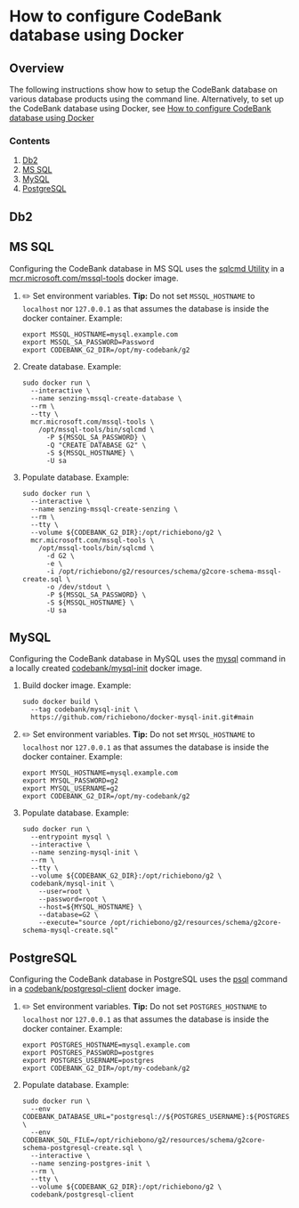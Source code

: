 # How to configure CodeBank database using Docker

## Overview

The following instructions show how to setup the CodeBank database on various database products using the command line.
Alternatively, to set up the CodeBank database using Docker, see
[How to configure CodeBank database using Docker](configure-senzing-database-using-docker.md)

### Contents

1. [Db2](#db2)
1. [MS SQL](#ms-sql)
1. [MySQL](#mysql)
1. [PostgreSQL](#postgresql)

## Db2

## MS SQL

Configuring the CodeBank database in MS SQL uses the
[sqlcmd Utility](https://docs.microsoft.com/en-us/sql/tools/sqlcmd-utility)
in a [mcr.microsoft.com/mssql-tools](https://hub.docker.com/_/microsoft-mssql-tools) docker image.

1. :pencil2: Set environment variables.
   **Tip:** Do not set `MSSQL_HOSTNAME` to `localhost` nor `127.0.0.1` as that assumes the database is inside the docker container.
   Example:

    ```console
    export MSSQL_HOSTNAME=mysql.example.com
    export MSSQL_SA_PASSWORD=Password
    export CODEBANK_G2_DIR=/opt/my-codebank/g2
    ```

1. Create database.
   Example:

    ```console
    sudo docker run \
      --interactive \
      --name senzing-mssql-create-database \
      --rm \
      --tty \
      mcr.microsoft.com/mssql-tools \
        /opt/mssql-tools/bin/sqlcmd \
          -P ${MSSQL_SA_PASSWORD} \
          -Q "CREATE DATABASE G2" \
          -S ${MSSQL_HOSTNAME} \
          -U sa
    ```

1. Populate database.
   Example:

    ```console
    sudo docker run \
      --interactive \
      --name senzing-mssql-create-senzing \
      --rm \
      --tty \
      --volume ${CODEBANK_G2_DIR}:/opt/richiebono/g2 \
      mcr.microsoft.com/mssql-tools \
        /opt/mssql-tools/bin/sqlcmd \
          -d G2 \
          -e \
          -i /opt/richiebono/g2/resources/schema/g2core-schema-mssql-create.sql \
          -o /dev/stdout \
          -P ${MSSQL_SA_PASSWORD} \
          -S ${MSSQL_HOSTNAME} \
          -U sa
    ```

## MySQL

Configuring the CodeBank database in MySQL uses the
[mysql](https://dev.mysql.com/doc/refman/8.0/en/mysql.html) command
in a locally created [codebank/mysql-init](https://github.com/richiebono/docker-mysql-init) docker image.

1. Build docker image.
   Example:

    ```console
    sudo docker build \
      --tag codebank/mysql-init \
      https://github.com/richiebono/docker-mysql-init.git#main
    ```

1. :pencil2: Set environment variables.
   **Tip:** Do not set `MYSQL_HOSTNAME` to `localhost` nor `127.0.0.1` as that assumes the database is inside the docker container.
   Example:

    ```console
    export MYSQL_HOSTNAME=mysql.example.com
    export MYSQL_PASSWORD=g2
    export MYSQL_USERNAME=g2
    export CODEBANK_G2_DIR=/opt/my-codebank/g2
    ```

1. Populate database.
   Example:

    ```console
    sudo docker run \
      --entrypoint mysql \
      --interactive \
      --name senzing-mysql-init \
      --rm \
      --tty \
      --volume ${CODEBANK_G2_DIR}:/opt/richiebono/g2 \
      codebank/mysql-init \
        --user=root \
        --password=root \
        --host=${MYSQL_HOSTNAME} \
        --database=G2 \
        --execute="source /opt/richiebono/g2/resources/schema/g2core-schema-mysql-create.sql"
    ```

## PostgreSQL

Configuring the CodeBank database in PostgreSQL uses the
[psql](https://www.postgresql.org/docs/12/app-psql.html) command
in a [codebank/postgresql-client](https://hub.docker.com/r/richiebono/postgresql-client) docker image.

1. :pencil2: Set environment variables.
   **Tip:** Do not set `POSTGRES_HOSTNAME` to `localhost` nor `127.0.0.1` as that assumes the database is inside the docker container.
   Example:

    ```console
    export POSTGRES_HOSTNAME=mysql.example.com
    export POSTGRES_PASSWORD=postgres
    export POSTGRES_USERNAME=postgres
    export CODEBANK_G2_DIR=/opt/my-codebank/g2
    ```

1. Populate database.
   Example:

    ```console
    sudo docker run \
      --env CODEBANK_DATABASE_URL="postgresql://${POSTGRES_USERNAME}:${POSTGRES_PASSWORD}@${POSTGRES_HOSTNAME}:5432/G2" \
      --env CODEBANK_SQL_FILE=/opt/richiebono/g2/resources/schema/g2core-schema-postgresql-create.sql \
      --interactive \
      --name senzing-postgres-init \
      --rm \
      --tty \
      --volume ${CODEBANK_G2_DIR}:/opt/richiebono/g2 \
      codebank/postgresql-client
    ```
